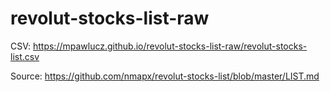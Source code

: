 # revolut-stocks-list-raw

CSV: https://mpawlucz.github.io/revolut-stocks-list-raw/revolut-stocks-list.csv

Source: https://github.com/nmapx/revolut-stocks-list/blob/master/LIST.md
